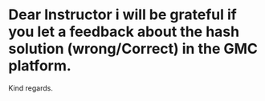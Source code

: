 # Dear Instructor i will be grateful if you let a feedback about the hash solution (wrong/Correct) in the GMC platform.
Kind regards.
